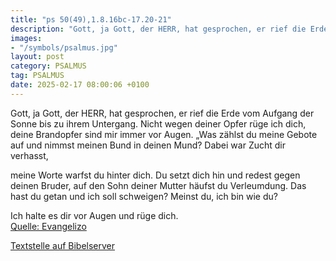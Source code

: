 ```yaml
---
title: "ps 50(49),1.8.16bc-17.20-21"
description: "Gott, ja Gott, der HERR, hat gesprochen, er rief die Erde vom Aufgang der Sonne bis zu ihrem Untergang. Nicht wegen deiner Opfer rüge ich dich, deine Brandopfer sind mir immer vor Augen.  „Was zählst du meine Gebote auf und nimmst meinen Bund in deinen Mund? Dabei war Zucht dir v...."
images:
- "/symbols/psalmus.jpg"
layout: post
category: PSALMUS
tag: PSALMUS
date: 2025-02-17 08:00:06 +0100
---
```

Gott, ja Gott, der HERR, hat gesprochen, er rief die Erde vom Aufgang der Sonne bis zu ihrem Untergang.
Nicht wegen deiner Opfer rüge ich dich, deine Brandopfer sind mir immer vor Augen. 
„Was zählst du meine Gebote auf
und nimmst meinen Bund in deinen Mund?
Dabei war Zucht dir verhasst, 

meine Worte warfst du hinter dich.<!--more-->
Du setzt dich hin und redest gegen deinen Bruder, auf den Sohn deiner Mutter häufst du Verleumdung.
Das hast du getan und ich soll schweigen? 
Meinst du, ich bin wie du? 

Ich halte es dir vor Augen und rüge dich.<br>
[Quelle: Evangelizo](https://evangeliumtagfuertag.org/DE/gospel)

[Textstelle auf Bibelserver](https://www.bibleserver.com/EU/ps50(49),1.8.16bc-17.20-21)
